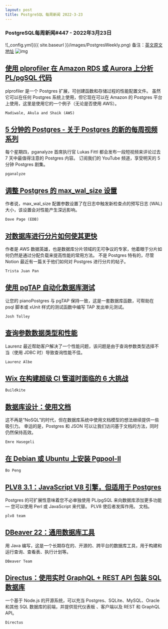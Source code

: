 ```yaml
---
layout: post
title: PostgreSQL 每周新闻 2022-3-23
---
```

### PostgreSQL每周新闻#447 - 2022年3月23日
![_config.yml]({{ site.baseurl }}/images/PostgresWeekly.png)
备注：[英文原文地址](https://postgresweekly.com/issues/447)
![img](https://res.cloudinary.com/cpress/image/upload/w_1280,e_sharpen:60/uu4e57imwmrvly2v6zsi.jpg)
## [使用 plprofiler 在 Amazon RDS 或 Aurora 上分析 PL/pgSQL 代码](https://postgresweekly.com/link/121287/web)
plprofiler 是一个 Postgres 扩展，可创建函数和存储过程的性能配置文件。 虽然它可以在任何 Postgres 系统上使用，但它现在可以在 Amazon 的 Postgres 平台上使用，这里是使用它的一个例子（无论是否使用 AWS）。


`Madiwale, Akula and Shaik (AWS) `
## [5 分钟的 Postgres - 关于 Postgres 的新的每周视频系列](https://postgresweekly.com/link/121289/web)
每个星期四，pganalyze 首席执行官 Lukas Fittl 都会发布一段短视频来评论过去 7 天中最值得注意的 Postgres 内容。 订阅我们的 YouTube 频道，享受明天的 5 分钟 Postgres 剧集。


`pganalyze `
## [调整 Postgres 的 max_wal_size 设置](https://postgresweekly.com/link/121290/web)
作者说，max_wal_size 配置参数设置了在日志中触发新检查点的预写日志 (WAL) 大小，该设置会对性能产生深远影响。


`Dave Page (EDB) `
## [对数据库进行分片如何使其更快](https://postgresweekly.com/link/121291/web)
作者是 AWS 数据英雄，也是数据库分片领域的无可争议的专家，他着眼于分片如何仍然是通过分配负载来提高性能的常用方法。 不是 Postgres 特有的，尽管 Notion 最近有一篇关于他们如何对 Postgres 进行分片的帖子。


`Trista Juan Pan `
## [使用 pgTAP 自动化数据库测试](https://postgresweekly.com/link/121295/web)
让您的 pianoPostgres 与 pgTAP 保持一致，这是一套数据库函数，可帮助在 psql 脚本或 xUnit 样式的测试函数中编写 TAP 发出单元测试。


`Josh Tolley `
## [查询参数数据类型和性能](https://postgresweekly.com/link/121297/web)
Laurenz 最近帮助客户解决了一个性能问题，该问题是由于查询参数类型选择不当（使用 JDBC 时）导致查询性能不佳。


`Laurenz Albe `
## [Wix 在构建超级 CI 管道时面临的 6 大挑战](https://postgresweekly.com/link/121298/web)



`Buildkite `
## [数据库设计：使用文档](https://postgresweekly.com/link/121299/web)
这不再是“NoSQL”的时代，但在数据库系统中使用文档模型的想法继续提供一些吸引力。 幸运的是，Postgres 和 JSON 可以让我们访问基于文档的方法，同时仍然保持高效。


`Emre Hasegeli `

## [在 Debian 或 Ubuntu 上安装 Pgpool-II](https://b-peng.blogspot.com/2022/03/pgpool-debian.html)

`Bo Peng `

## [PLV8 3.1：JavaScript V8 引擎，但适用于 Postgres](https://postgresweekly.com/link/121301/web)
Postgres 的可扩展性意味着您不必单独使用 PL/pgSQL 来向数据库添加更多功能 — 您可以使用 Perl 或 JavaScript 来代替。 PLV8 使后者发挥作用。 文档。


`plv8 team `
## [DBeaver 22：通用数据库工具](https://postgresweekly.com/link/121303/web)
用 Java 编写，这是一个长期存在的、开源的、跨平台的数据库工具，用于构建和运行查询、查看表、执行计划等。


`DBeaver Team `
## [Directus：使用实时 GraphQL + REST API 包装 SQL 数据库](https://postgresweekly.com/link/121304/web)
一个基于 Node.js 的开源系统，可以充当 Postgres、SQLite、MySQL、Oracle 和其他 SQL 数据库的前端，并提供现代仪表板 、客户端以及 REST 和 GraphQL API。


`Directus `
